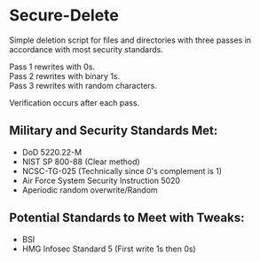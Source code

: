 # Secure-Delete

Simple deletion script for files and directories with three passes in accordance with most security standards.  

Pass 1 rewrites with 0s.  
Pass 2 rewrites with binary 1s.  
Pass 3 rewrites with random characters.   

Verification occurs after each pass.  

## Military and Security Standards Met:
- DoD 5220.22-M
- NIST SP 800-88 (Clear method)
- NCSC-TG-025 (Technically since 0's complement is 1)
- Air Force System Security Instruction 5020
- Aperiodic random overwrite/Random

## Potential Standards to Meet with Tweaks:
- BSI
- HMG Infosec Standard 5 (First write 1s then 0s)
